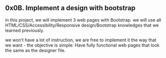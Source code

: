 ## 0x0B. Implement a design with bootstrap

in this project, we will implement 3 web pages with Bootstrap. we will use all HTML/CSS/Accessibility/Responsive design/Bootstrap knowledges that we learned previously.</br>

we won’t have a lot of instruction, we are free to implement it the way that we want - the objective is simple: Have fully functional web pages that look the same as the designer file.</br>
